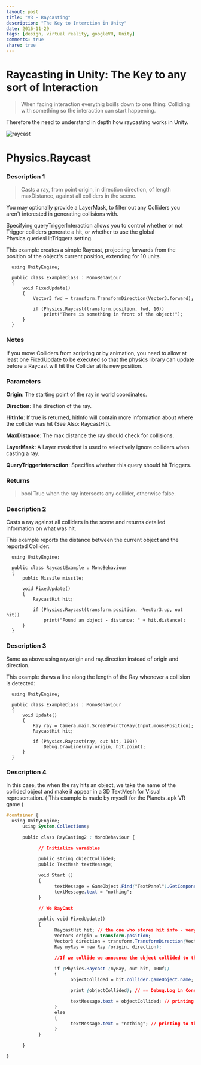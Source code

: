 ```yaml
---
layout: post
title: "VR - Raycasting"
description: "The Key to Interction in Unity"
date: 2016-11-29
tags: [design, virtual reality, googleVR, Unity]
comments: true
share: true
---
```

# Raycasting in Unity: The Key to any sort of Interaction

> When facing interaction everythig boills down to one thing: Colliding with something so the interaction can start happening.

Therefore the need to understand in depth how raycasting works in Unity.

![raycast](https://cloud.githubusercontent.com/assets/17754060/20708944/cbe4bde0-b608-11e6-998e-a75763118da7.png)

# Physics.Raycast

### Description 1

> Casts a ray, from point origin, in direction direction, of length maxDistance, against all colliders in the scene.

You may optionally provide a LayerMask, to filter out any Colliders you aren't interested in generating collisions with. 

Specifying queryTriggerInteraction allows you to control whether or not Trigger colliders generate a hit, or whether to use the global Physics.queriesHitTriggers setting.

This example creates a simple Raycast, projecting forwards from the position of the object's current position, extending for 10 units.

      using UnityEngine;

      public class ExampleClass : MonoBehaviour 
      {
          void FixedUpdate() 
          {
              Vector3 fwd = transform.TransformDirection(Vector3.forward);

              if (Physics.Raycast(transform.position, fwd, 10)) 
                  print("There is something in front of the object!");
          }
      }

### Notes

If you move Colliders from scripting or by animation, you need to allow at least one FixedUpdate to be executed so that the physics library can update before a Raycast will hit the Collider at its new position.

### Parameters

**Origin**:                       The starting point of the ray in world coordinates. 

**Direction**:                    The direction of the ray. 

**HitInfo**:                      If true is returned, hitInfo will contain more information about where the collider was hit (See Also: RaycastHit).

**MaxDistance**:                  The max distance the ray should check for collisions.  

**LayerMask**:                    A Layer mask that is used to selectively ignore colliders when casting a ray. 

**QueryTriggerInteraction**:      Specifies whether this query should hit Triggers. 


### Returns

> bool True when the ray intersects any collider, otherwise false.

### Description 2

Casts a ray against all colliders in the scene and returns detailed information on what was hit.

This example reports the distance between the current object and the reported Collider:

      using UnityEngine;

      public class RaycastExample : MonoBehaviour
      {
          public Missile missile;

          void FixedUpdate()
          {
              RaycastHit hit;

              if (Physics.Raycast(transform.position, -Vector3.up, out hit))
                  print("Found an object - distance: " + hit.distance);
          }
      }

### Description 3

Same as above using ray.origin and ray.direction instead of origin and direction.

This example draws a line along the length of the Ray whenever a collision is detected:

      using UnityEngine;

      public class ExampleClass : MonoBehaviour 
      {
          void Update() 
          {
              Ray ray = Camera.main.ScreenPointToRay(Input.mousePosition);
              RaycastHit hit;

              if (Physics.Raycast(ray, out hit, 100)) 
                  Debug.DrawLine(ray.origin, hit.point);
          }
      }

### Description 4

In this case, the when the ray hits an object, we take the name of the collided object and make it appear 
in a 3D TextMesh for Visual representation. ( This example is made by myself for the Planets .apk VR game )

```css
#container {
  using UnityEngine;
      using System.Collections;

      public class RayCasting2 : MonoBehaviour {

            // Initialize varaibles

            public string objectCollided;
            public TextMesh textMessage;

            void Start () 
            {
                  textMessage = GameObject.Find("TextPanel").GetComponent<TextMesh> ();
                  textMessage.text = "nothing";
            }

            // We RayCast

            public void FixedUpdate() 
            {
                  RaycastHit hit; // the one who stores hit info - very important !!!
                  Vector3 origin = transform.position;
                  Vector3 direction = transform.TransformDirection(Vector3.forward);
                  Ray myRay = new Ray (origin, direction);

                  //If we collide we announce the object collided to the Console and to a 3DText

                  if (Physics.Raycast (myRay, out hit, 100f)) 
                  {
                        objectCollided = hit.collider.gameObject.name;

                        print (objectCollided); // == Debug.Log in Console

                        textMessage.text = objectCollided; // printing to the 3D Text.TextMesh.text
                  } 
                  else 
                  {
                        textMessage.text = "nothing"; // printing to the 3D Text.TextMesh.text
                  }
            }

      }

}
```

